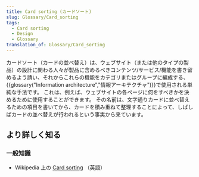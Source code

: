 ```yaml
---
title: Card sorting (カードソート)
slug: Glossary/Card_sorting
tags:
  - Card sorting
  - Design
  - Glossary
translation_of: Glossary/Card_sorting
---
```

カードソート（カードの並べ替え）は、ウェブサイト（または他のタイプの製品）の設計に関わる人々が製品に含めるべきコンテンツ/サービス/機能を書き留めるよう請い、それからこれらの機能をカテゴリまたはグループに編成する、{{glossary("Information architecture","情報アーキテクチャ")}}で使用される単純な手法です。 これは、例えば、ウェブサイトの各ページに何をすべきかを決めるために使用することができます。 その名前は、文字通りカードに並べ替えるための項目を書いてから、カードを積み重ねて整理することによって、しばしばカードの並べ替えが行われるという事実から来ています。

## より詳しく知る

### 一般知識

- Wikipedia 上の [Card sorting](https://en.wikipedia.org/wiki/Card_sorting) （英語）
